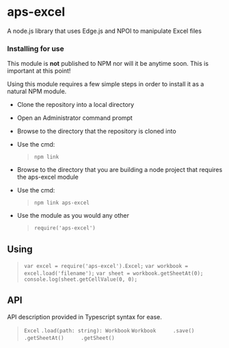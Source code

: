 aps-excel
=========

A node.js library that uses Edge.js and NPOI to manipulate Excel files



### Installing for use ###

This module is **not** published to NPM nor will it be anytime soon.  This is important at this point!

Using this module requires a few simple steps in order to install it as a natural NPM module.

- Clone the repository into a local directory
- Open an Administrator command prompt
- Browse to the directory that the repository is cloned into
- Use the cmd: 
	> `npm link`

- Browse to the directory that you are building a node project that requires the aps-excel module
- Use the cmd: 
	> `npm link aps-excel`

- Use the module as you would any other 
	> `require('aps-excel')`


## Using ##

> `var excel = require('aps-excel').Excel;`
> `var workbook = excel.load('filename');`
> `var sheet = workbook.getSheetAt(0);`
> `console.log(sheet.getCellValue(0, 0);`

## API ##
API description provided in Typescript syntax for ease.

> `Excel`
> `.load(path: string): Workbook`
> `Workbook`
> `		.save()`
> `		.getSheetAt()`
> `		.getSheet()`
> 
